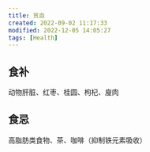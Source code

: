 ```yaml
---
title: 贫血
created: 2022-09-02 11:17:33
modified: 2022-12-05 14:05:27
tags: [Health]
---
```


## 食补

动物肝脏、红枣、桂圆、枸杞、廋肉

## 食忌

高脂肪类食物、茶、咖啡（抑制铁元素吸收）
